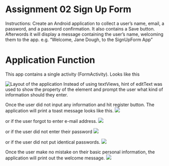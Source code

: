 ﻿# Assignment 02 Sign Up Form

Instructions:
Create an Android application to collect a user’s name, email, a password, and a password confirmation. It also contains a Save button.
Afterwords it will display a message containing the user’s name, welcoming them to the app. e.g. “Welcome, Jane Dough, to the SignUpForm App”

# Application Function

This app contains a single activity (FormActivity). Looks like this

![Layout of the application](Image/layout.png)
Instead of using textViews, hint of editText was used to show the property of the element and prompt the user what kind of information should they enter.

Once the user did not input any information and hit register button. The application will print a toast message looks like this.
![](Image/toast1.png)

or if the user forgot to enter e-mail address.
![](Image/toast2.png)

or if the user did not enter their password
![](Image/toast5.png)

or if the user did not put identical passwords.
![](Image/toast3.png)

Once the user make no mistake on their basic personal information, the application will print out the welcome message.
![](Image/toast4.png)

